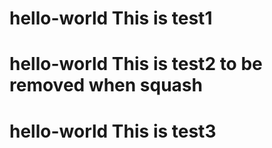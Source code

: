 # hello-world This is test1
# hello-world This is test2 to be removed when squash
# hello-world This is test3
